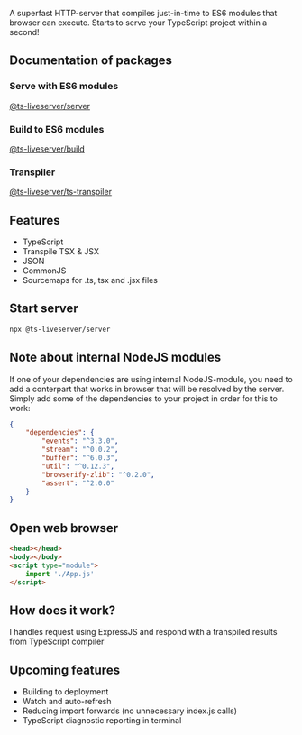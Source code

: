 A superfast HTTP-server that compiles just-in-time to ES6 modules that browser can execute. Starts to serve your TypeScript project within a second!

## Documentation of packages

### Serve with ES6 modules

[@ts-liveserver/server](./packages/server/README.md)

### Build to ES6 modules

[@ts-liveserver/build](./packages/build/README.md)

### Transpiler

[@ts-liveserver/ts-transpiler](./packages/build/README.md)

## Features

- TypeScript
- Transpile TSX & JSX
- JSON
- CommonJS
- Sourcemaps for .ts, tsx and .jsx files

## Start server

```bash
npx @ts-liveserver/server
```

## Note about internal NodeJS modules

If one of your dependencies are using internal NodeJS-module, you need to add a conterpart that works in browser that will be resolved by the server. Simply add some of the dependencies to your project in order for this to work:

```json
{
	"dependencies": {
		"events": "^3.3.0",
		"stream": "^0.0.2",
		"buffer": "^6.0.3",
		"util": "^0.12.3",
		"browserify-zlib": "^0.2.0",
		"assert": "^2.0.0"
	}
}
```

## Open web browser

```html
<head></head>
<body></body>
<script type="module">
	import './App.js'
</script>
```

## How does it work?

I handles request using ExpressJS and respond with a transpiled results from TypeScript compiler

## Upcoming features

- Building to deployment
- Watch and auto-refresh
- Reducing import forwards (no unnecessary index.js calls)
- TypeScript diagnostic reporting in terminal

